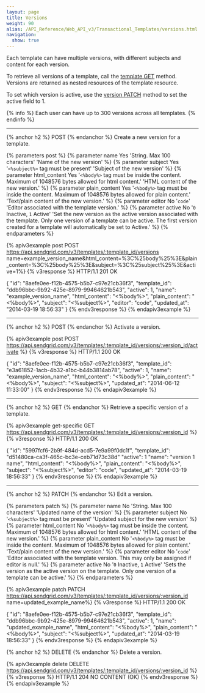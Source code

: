 ```yaml
---
layout: page
title: Versions
weight: 90
alias: /API_Reference/Web_API_v3/Transactional_Templates/versions.html
navigation:
  show: true
---
```


Each template can have multiple versions, with different subjects and
content for each version.

To retrieve all versions of a template, call the [template
GET]({{root_url}}/API_Reference/Web_API_v3/Transactional_Templates/templates.html#-GET)
method. Versions are returned as nested resources of the template
resource.

To set which version is active, use the [version PATCH]({{root_url}}/API_Reference/Web_API_v3/Transactional_Templates/versions.html#-PATCH) method to set the
active field to 1.

{% info %}
Each user can have up to 300 versions across all templates.
{% endinfo %}

* * * * *

{% anchor h2 %}
POST
{% endanchor %}
Create a new version for a template.

{% parameters post %}
  {% parameter name Yes 'String. Max 100 characters' 'Name of the new version' %}
  {% parameter subject Yes '`<%subject%>` tag must be present' 'Subject of the new version' %}
  {% parameter html_content Yes '`<%body%>` tag must be inside the content. Maximum of 1048576 bytes allowed for html content.' 'HTML content of the new version.' %}
  {% parameter plain_content Yes '`<%body%>` tag must be inside the content. Maximum of 1048576 bytes allowed for plain content.' 'Text/plain content of the new version.' %}
  {% parameter editor No '`code`' 'Editor associated with the template version.' %}
  {% parameter active No '`0` Inactive, `1` Active' 'Set the new version as the active version associated with the template. Only one version of a template can be active. The first version created for a template will automatically be set to Active.' %}
{% endparameters %}

{% apiv3example post POST https://api.sendgrid.com/v3/templates/:template_id/versions name=example_version_name&html_content=%3C%25body%25%3E&plain_content=%3C%25body%25%3E&subject=%3C%25subject%25%3E&active=1%}
  {% v3response %}
HTTP/1.1 201 OK

{
  "id": "8aefe0ee-f12b-4575-b5b7-c97e21cb36f3",
  "template_id": "ddb96bbc-9b92-425e-8979-99464621b543",
  "active": 1,
  "name": "example_version_name",
  "html_content": "<%body%>",
  "plain_content": "<%body%>",
  "subject": "<%subject%>",
  "editor": "code",
  "updated_at": "2014-03-19 18:56:33"
}
  {% endv3response %}
{% endapiv3example %}

* * * * *

{% anchor h2 %}
POST
{% endanchor %}
Activate a version.

{% apiv3example post POST https://api.sendgrid.com/v3/templates/:template_id/versions/:version_id/activate %}
  {% v3response %}
HTTP/1.1 200 OK

{
  "id": "8aefe0ee-f12b-4575-b5b7-c97e21cb36f3",
  "template_id": "e3a61852-1acb-4b32-a1bc-b44b3814ab78",
  "active": 1,
  "name": "example_version_name",
  "html_content": "<%body%>",
  "plain_content": "<%body%>",
  "subject": "<%subject%>",
  "updated_at": "2014-06-12 11:33:00"
}
  {% endv3response %}
{% endapiv3example %}

* * * * *

{% anchor h2 %}
GET
{% endanchor %}
Retrieve a specific version of a template.

{% apiv3example get-specific GET https://api.sendgrid.com/v3/templates/:template_id/versions/:version_id %}
{% v3response %}
HTTP/1.1 200 OK

{
  "id": "5997fcf6-2b9f-484d-acd5-7e9a99f0dc1f",
  "template_id": "d51480ca-ca3f-465c-bc3e-ceb71d73c38d"
  "active": 1
  "name": "version 1 name",
  "html_content": "<%body%>",
  "plain_content": "<%body%>",
  "subject": "<%subject%>",
  "editor": "code",
  "updated_at": "2014-03-19 18:56:33"
}
{% endv3response %}
{% endapiv3example %}

* * * * *

{% anchor h2 %}
PATCH
{% endanchor %}
Edit a version.

{% parameters patch %}
  {% parameter name No 'String. Max 100 characters' 'Updated name of the version' %}
  {% parameter subject No '`<%subject%>` tag must be present' 'Updated subject for the new version' %}
  {% parameter html_content No '`<%body%>` tag must be inside the content. Maximum of 1048576 bytes allowed for html content.' 'HTML content of the new version.' %}
  {% parameter plain_content No '`<%body%>` tag must be inside the content. Maximum of 1048576 bytes allowed for plain content.' 'Text/plain content of the new version.' %}
  {% parameter editor No '`code`' 'Editor associated with the template version.  This may only be assigned if editor is null.' %}
  {% parameter active No '`0` Inactive, `1` Active' 'Sets the version as the active version on the template. Only one version of a template can be active.' %}
{% endparameters %}

{% apiv3example patch PATCH https://api.sendgrid.com/v3/templates/:template_id/versions/:version_id name=updated_example_name%}
  {% v3response %}
HTTP/1.1 200 OK

{
  "id": "8aefe0ee-f12b-4575-b5b7-c97e21cb36f3",
  "template_id": "ddb96bbc-9b92-425e-8979-99464621b543",
  "active": 1,
  "name": "updated_example_name",
  "html_content": "<%body%>",
  "plain_content": "<%body%>",
  "subject": "<%subject%>",
  "updated_at": "2014-03-19 18:56:33"
}
{% endv3response %}
{% endapiv3example %}

{% anchor h2 %}
DELETE
{% endanchor %}
Delete a version.

{% apiv3example delete DELETE https://api.sendgrid.com/v3/templates/:template_id/versions/:version_id %}
  {% v3response %}
HTTP/1.1 204 NO CONTENT (OK)
{% endv3response %}
{% endapiv3example %}
